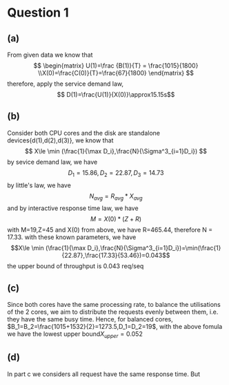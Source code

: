 # Question 1
## (a)
From given data we know that
$$
\begin{matrix}
U(1)=\frac {B(1)}{T} = \frac{1015}{1800} \\X(0)=\frac{C(0)}{T}=\frac{67}{1800}
\end{matrix}
$$
therefore, apply the service demand law,
$$ D(1)=\frac{U(1)}{X(0)}\approx15.15s$$
## (b)
Consider both CPU cores and the disk are standalone devices{d(1),d(2),d(3)},  we know that
$$
X\le \min (\frac{1}{\max D_i},\frac{N}{\Sigma^3_{i=1}D_i})
$$
by sevice demand law, we have
$$ D_1=15.86,D_2=22.87,D_3=14.73 $$
by little's law, we have$$N_{avg}=R_{avg}*X_{avg}$$
and by interactive response time law, we have$$M=X(0)*(Z+R)$$
with M=19,Z=45 and X(0) from above, we have R=465.44, therefore N = 17.33.
with these known parameters, we have
$$X\le \min (\frac{1}{\max D_i},\frac{N}{\Sigma^3_{i=1}D_i})=\min(\frac{1}{22.87},\frac{17.33}{53.46})=0.043$$
the upper bound of throughput is 0.043 req/seq
## (c)
Since both cores have the same processing rate, to balance the utilisations of the 2 cores, we aim to distribute the requests evenly between them, i.e. they have the same busy time. Hence, for balanced cores, $B_1=B_2=\frac{1015+1532}{2}=1273.5,D_1=D_2=19$, with the above fomula we have the lowest upper bound$X_{upper}=0.052$
## (d)
In part c we considers all request have the same response time. But 